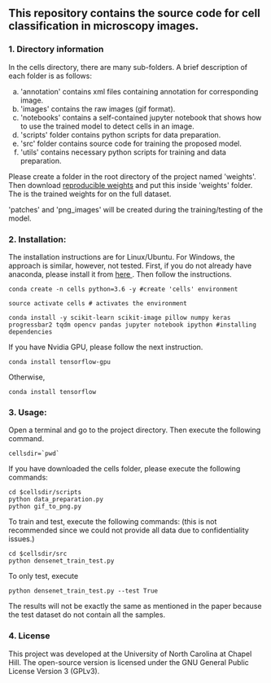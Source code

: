##  This repository contains the source code for cell classification in microscopy images. 

### 1. Directory information
In the cells directory, there are many sub-folders. A brief description of each folder is as follows:
    <ol type='a'>
    <li>'annotation' contains xml files containing annotation for corresponding image.</li>
    <li>'images' contains the raw images (gif format).</li>
    <li>'notebooks' contains a self-contained jupyter notebook that shows how to use the trained model to detect cells in an image.</li>
    <li>'scripts' folder contains python scripts for data preparation.</li>
    <li>'src' folder contains source code for training the proposed model.</li>
    <li>'utils' contains necessary python scripts for training and data preparation.</li>
    </ol>
    
Please create a folder in the root directory of the project named 'weights'. Then download <a href='https://drive.google.com/file/d/1h9-Xo12b2QoTaGlGdAP6tFyhj1ckLrKH/view?usp=sharing'>reproducible weights</a> and put this inside 'weights' folder. The is the trained weights for on the full dataset.

'patches' and 'png_images' will be created during the training/testing of the model.


### 2. Installation:

The installation instructions are for Linux/Ubuntu. For Windows, the approach is similar, however, not tested. First, if you do not already have anaconda, please install it from <a href='https://www.anaconda.com/distribution/'> here </a>. Then follow the instructions. 

    conda create -n cells python=3.6 -y #create 'cells' environment

    source activate cells # activates the environment

    conda install -y scikit-learn scikit-image pillow numpy keras progressbar2 tqdm opencv pandas jupyter notebook ipython #installing dependencies

If you have Nvidia GPU, please follow the next instruction.
    
    conda install tensorflow-gpu

Otherwise,
    
    conda install tensorflow



### 3. Usage:
    
Open a terminal and go to the project directory. Then execute the following command.

    cellsdir=`pwd`

If you have downloaded the cells folder, please execute the following commands:

    cd $cellsdir/scripts
    python data_preparation.py
    python gif_to_png.py

To train and test, execute the following commands: (this is not recommended since we could not provide all data due to confidentiality issues.)

    cd $cellsdir/src
    python densenet_train_test.py


To only test, execute

    python densenet_train_test.py --test True

The results will not be exactly the same as mentioned in the paper because the test dataset do not contain all the samples.

<!-- There is a fully working and self-contained notebook for processing microscopic images to classify cells included in the notebooks folder. -->

### 4. License

This project was developed at the University of North Carolina at Chapel Hill.
The open-source version is licensed under the GNU General Public License
Version 3 (GPLv3).
